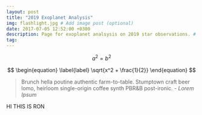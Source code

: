 ```yaml
---
layout: post
title: "2019 Exoplanet Analysis"
img: flashlight.jpg # Add image post (optional)
date: 2017-07-05 12:52:00 +0300
description: Page for exoplanet analsysis on 2019 star observations. # Add post description (optional)
tag: 
---
```

$$ \begin{equation} \label{label} a^2 = b^2 \end{equation} $$

$$ \begin{equation} \label{label} \sqrt{x^2 + \frac{1}{2}} \end{equation} $$

> Brunch hella poutine authentic farm-to-table. Stumptown craft beer lomo, heirloom single-origin coffee synth PBR&B post-ironic. <cite>- Lorem Ipsum</cite>

HI THIS IS RON    
